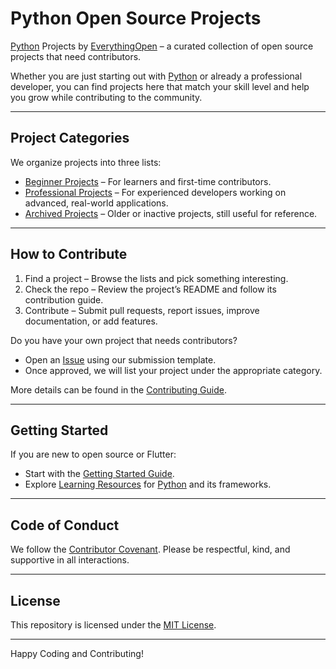 # Python Open Source Projects

[Python](https://python.org) Projects by [EverythingOpen](https://github.com/everything-open) – a curated collection of open source projects that need contributors.

Whether you are just starting out with [Python](https://python.org) or already a professional developer, you can find projects here that match your skill level and help you grow while contributing to the community.

---

## Project Categories

We organize projects into three lists:

- [Beginner Projects](PROJECTS/BEGINNER_PROJECTS.md) – For learners and first-time contributors.
- [Professional Projects](PROJECTS/PROFESSIONAL_PROJECTS.md) – For experienced developers working on advanced, real-world applications.
- [Archived Projects](PROJECTS/ARCHIVED_PROJECTS.md) – Older or inactive projects, still useful for reference.

---

## How to Contribute

1. Find a project – Browse the lists and pick something interesting.
2. Check the repo – Review the project’s README and follow its contribution guide.
3. Contribute – Submit pull requests, report issues, improve documentation, or add features.

Do you have your own project that needs contributors?

- Open an [Issue](../../issues/new?template=project_submission.md) using our submission template.
- Once approved, we will list your project under the appropriate category.

More details can be found in the [Contributing Guide](CONTRIBUTING.md).

---

## Getting Started

If you are new to open source or Flutter:

- Start with the [Getting Started Guide](COMMUNITY/GETTING_STARTED.md).
- Explore [Learning Resources](COMMUNITY/RESOURCES.md) for [Python](https://python.org) and its frameworks.

---

## Code of Conduct

We follow the [Contributor Covenant](CODE_OF_CONDUCT.md). Please be respectful, kind, and supportive in all interactions.

---

## License

This repository is licensed under the [MIT License](LICENSE).

---

Happy Coding and Contributing!
